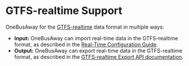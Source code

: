 # GTFS-realtime Support

OneBusAway for the [GTFS-realtime](https://developers.google.com/transit/gtfs-realtime/) data format in multiple ways:

* **Input:** OneBusAway can import real-time data in the GTFS-realtime format, as described in the
  [Real-Time Configuration Guide](../guides/realtime-configuration-guide.html).
* **Output:** OneBusAway can export real-time data in the GTFS-realtime format, as described in the
  [GTFS-realtime Export API documentation](../api/gtfs-realtime.html).
